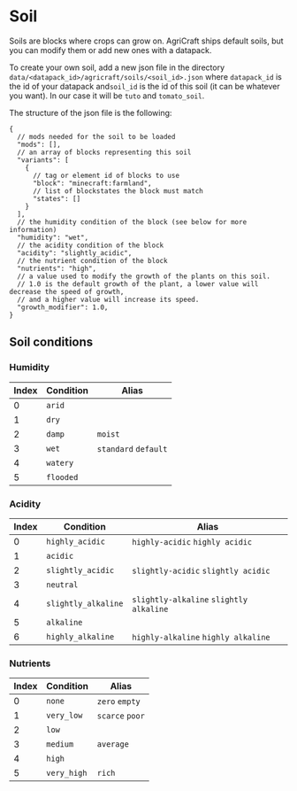# Soil

Soils are blocks where crops can grow on.
AgriCraft ships default soils, but you can modify them or add new ones with a datapack.

To create your own soil, add a new json file in the directory `data/<datapack_id>/agricraft/soils/<soil_id>.json`
where `datapack_id` is the id of your datapack and`soil_id` is the id of this soil (it can be whatever you want).
In our case it will be `tuto` and `tomato_soil`.

The structure of the json file is the following:
```json5
{
  // mods needed for the soil to be loaded
  "mods": [],
  // an array of blocks representing this soil
  "variants": [
    {
      // tag or element id of blocks to use
      "block": "minecraft:farmland",
      // list of blockstates the block must match
      "states": []
    }
  ],
  // the humidity condition of the block (see below for more information)
  "humidity": "wet",
  // the acidity condition of the block
  "acidity": "slightly_acidic",
  // the nutrient condition of the block
  "nutrients": "high",
  // a value used to modify the growth of the plants on this soil.
  // 1.0 is the default growth of the plant, a lower value will decrease the speed of growth,
  // and a higher value will increase its speed.
  "growth_modifier": 1.0,
}
```

## Soil conditions

### Humidity

| Index | Condition | Alias                |
|-------|-----------|----------------------|
| 0     | `arid`    |                      |
| 1     | `dry`     |                      |
| 2     | `damp`    | `moist`              |
| 3     | `wet`     | `standard` `default` |
| 4     | `watery`  |                      |
| 5     | `flooded` |                      |

### Acidity

| Index | Condition           | Alias                                   |
|-------|---------------------|-----------------------------------------|
| 0     | `highly_acidic`     | `highly-acidic` `highly acidic`         |
| 1     | `acidic`            |                                         |
| 2     | `slightly_acidic`   | `slightly-acidic` `slightly acidic`     |
| 3     | `neutral`           |                                         |
| 4     | `slightly_alkaline` | `slightly-alkaline` `slightly alkaline` |
| 5     | `alkaline`          |                                         |
| 6     | `highly_alkaline`   | `highly-alkaline` `highly alkaline`     |

### Nutrients

| Index | Condition   | Alias           |
|-------|-------------|-----------------|
| 0     | `none`      | `zero` `empty`  |
| 1     | `very_low`  | `scarce` `poor` |
| 2     | `low`       |                 |
| 3     | `medium`    | `average`       |
| 4     | `high`      |                 |
| 5     | `very_high` | `rich`          |
